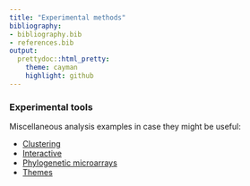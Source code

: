 ```yaml
---
title: "Experimental methods"
bibliography: 
- bibliography.bib
- references.bib
output: 
  prettydoc::html_pretty:
    theme: cayman
    highlight: github
---
```

<!--
  %\VignetteEngine{knitr::rmarkdown}
  %\VignetteIndexEntry{microbiome tutorial - Experimental}
  %\usepackage[utf8]{inputenc}
  %\VignetteEncoding{UTF-8}  
-->


### Experimental tools

Miscellaneous analysis examples in case they might be useful:

* [Clustering](Clustering.html)
* [Interactive](Interactive.html)
* [Phylogenetic microarrays](HITChip.html)
* [Themes](Themes.html)
